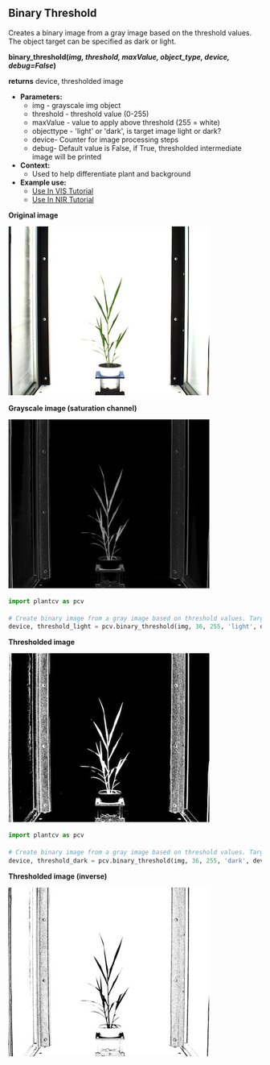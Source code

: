 ## Binary Threshold

Creates a binary image from a gray image based on the threshold values. 
The object target can be specified as dark or light.

**binary_threshold(*img, threshold, maxValue, object_type, device, debug=False*)**

**returns** device, thresholded image

- **Parameters:**
    - img - grayscale img object
    - threshold - threshold value (0-255)
    - maxValue - value to apply above threshold (255 = white)
    - objecttype - 'light' or 'dark', is target image light or dark?
    - device- Counter for image processing steps
    - debug- Default value is False, if True, thresholded intermediate image will be printed
- **Context:**
    - Used to help differentiate plant and background
- **Example use:**
    - [Use In VIS Tutorial](vis_tutorial.md)
    - [Use In NIR Tutorial](nir_tutorial.md)
    
**Original image**

![Screenshot](img/documentation_images/binary_threshold/original_image.jpg)

**Grayscale image (saturation channel)**

![Screenshot](img/documentation_images/binary_threshold/saturation_image.jpg)

```python
import plantcv as pcv

# Create binary image from a gray image based on threshold values. Targeting light objects in the image.
device, threshold_light = pcv.binary_threshold(img, 36, 255, 'light', device, debug=True)
```

**Thresholded image**

![Screenshot](img/documentation_images/binary_threshold/thresholded_image.jpg)

```python
import plantcv as pcv

# Create binary image from a gray image based on threshold values. Targeting dark objects in the image.
device, threshold_dark = pcv.binary_threshold(img, 36, 255, 'dark', device, debug=True)
```

**Thresholded image (inverse)**

![Screenshot](img/documentation_images/binary_threshold/thresholded_inverse_image.jpg)
